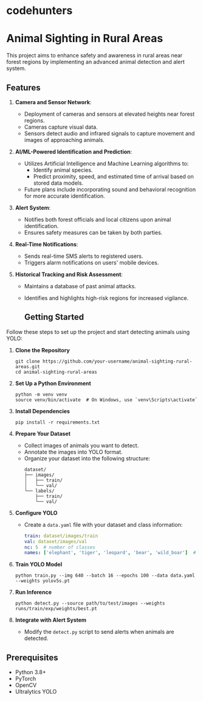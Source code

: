 # codehunters
# Animal Sighting in Rural Areas

This project aims to enhance safety and awareness in rural areas near forest regions by implementing an advanced animal detection and alert system.

## Features

1. **Camera and Sensor Network**: 
   - Deployment of cameras and sensors at elevated heights near forest regions.
   - Cameras capture visual data.
   - Sensors detect audio and infrared signals to capture movement and images of approaching animals.

2. **AI/ML-Powered Identification and Prediction**:
   - Utilizes Artificial Intelligence and Machine Learning algorithms to:
     - Identify animal species.
     - Predict proximity, speed, and estimated time of arrival based on stored data models.
   - Future plans include incorporating sound and behavioral recognition for more accurate identification.

3. **Alert System**:
   - Notifies both forest officials and local citizens upon animal identification.
   - Ensures safety measures can be taken by both parties.

4. **Real-Time Notifications**:
   - Sends real-time SMS alerts to registered users.
   - Triggers alarm notifications on users' mobile devices.

5. **Historical Tracking and Risk Assessment**:
   - Maintains a database of past animal attacks.
   - Identifies and highlights high-risk regions for increased vigilance.

      ## Getting Started

Follow these steps to set up the project and start detecting animals using YOLO:

1. **Clone the Repository**
   ```
   git clone https://github.com/your-username/animal-sighting-rural-areas.git
   cd animal-sighting-rural-areas
   ```

2. **Set Up a Python Environment**
   ```
   python -m venv venv
   source venv/bin/activate  # On Windows, use `venv\Scripts\activate`
   ```

3. **Install Dependencies**
   ```
   pip install -r requirements.txt
   ```

4. **Prepare Your Dataset**
   - Collect images of animals you want to detect.
   - Annotate the images into YOLO format.
   - Organize your dataset into the following structure:
     ```
     dataset/
     ├── images/
     │   ├── train/
     │   └── val/
     └── labels/
         ├── train/
         └── val/
     ```

5. **Configure YOLO**
   - Create a `data.yaml` file with your dataset and class information:
     ```yaml
     train: dataset/images/train
     val: dataset/images/val
     nc: 5  # number of classes
     names: ['elephant', 'tiger', 'leopard', 'bear', 'wild_boar']  # class names
     ```

6. **Train YOLO Model**
   ```
   python train.py --img 640 --batch 16 --epochs 100 --data data.yaml --weights yolov5s.pt
   ```

7. **Run Inference**
   ```
   python detect.py --source path/to/test/images --weights runs/train/exp/weights/best.pt
   ```

8. **Integrate with Alert System**
   - Modify the `detect.py` script to send alerts when animals are detected.

## Prerequisites

- Python 3.8+
- PyTorch
- OpenCV
- Ultralytics YOLO
